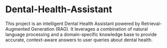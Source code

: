 # Dental-Health-Assistant
This project is an intelligent Dental Health Assistant powered by Retrieval-Augmented Generation (RAG). It leverages a combination of natural language processing and a domain-specific knowledge base to provide accurate, context-aware answers to user queries about dental health.
